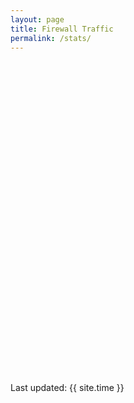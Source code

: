 ```yaml
---
layout: page
title: Firewall Traffic
permalink: /stats/
---
```


<script type="text/javascript" src="https://www.google.com/jsapi"></script>
<script type="text/javascript">
      google.load("visualization", "1.1", {packages:["bar"]});
      google.setOnLoadCallback(drawChart);
      function drawChart() {
                        var data = google.visualization.arrayToDataTable([
          ['Day', 'Traffic In [GB]', 'Traffic Out [GB]'],
{% for t in site.data.traffic %}['{{ t.logday }}', {{ t.gb_in | round: 2 }}, {{ t.gb_out | round: 2 }}], {% endfor %}
          ]);

        var options = {
          chart: {
            title: 'Firewall Traffic',
            subtitle: 'Daily Traffic',
          },
          isStacked: true,
          animation: {
            startup: true
          },
          bars: 'horizontal' // Required for Material Bar Charts.
        };

        var chart = new google.charts.Bar(document.getElementById('barchart_material'));

        chart.draw(data, options);
      }
    </script>

<div id="barchart_material" style="width: 900px; height: 500px;"></div>

Last updated: {{ site.time }}


